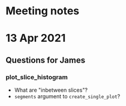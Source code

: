 # Meeting notes

# 13 Apr 2021

## Questions for James

### plot_slice_histogram

- What are "inbetween slices"?
- `segments` argument to `create_single_plot`?
